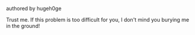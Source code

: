 authored by hugeh0ge

Trust me. If this problem is too difficult for you, I don't mind you burying me in the ground!
